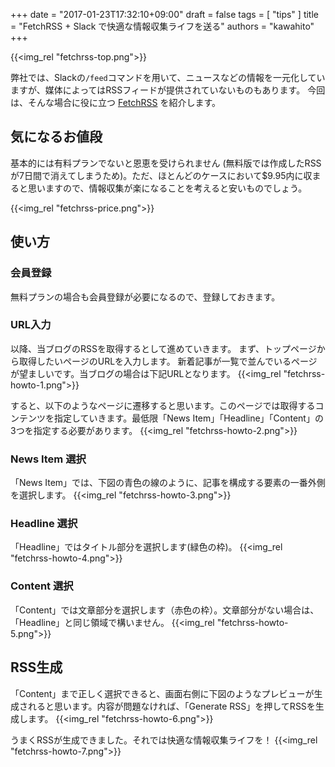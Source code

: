 +++
date = "2017-01-23T17:32:10+09:00"
draft = false
tags = [
  "tips"
]
title = "FetchRSS + Slack で快適な情報収集ライフを送る"
authors = "kawahito"
+++

{{<img_rel "fetchrss-top.png">}}

弊社では、Slackの`/feed`コマンドを用いて、ニュースなどの情報を一元化していますが、媒体によってはRSSフィードが提供されていないものもあります。 今回は、そんな場合に役に立つ [FetchRSS](http://fetchrss.com) を紹介します。  

## 気になるお値段
基本的には有料プランでないと恩恵を受けられません (無料版では作成したRSSが7日間で消えてしまうため)。ただ、ほとんどのケースにおいて$9.95内に収まると思いますので、情報収集が楽になることを考えると安いものでしょう。

{{<img_rel "fetchrss-price.png">}}

## 使い方
### 会員登録
無料プランの場合も会員登録が必要になるので、登録しておきます。

### URL入力
以降、当ブログのRSSを取得するとして進めていきます。
まず、トップページから取得したいページのURLを入力します。 新着記事が一覧で並んでいるページが望ましいです。当ブログの場合は下記URLとなります。
{{<img_rel "fetchrss-howto-1.png">}}

すると、以下のようなページに遷移すると思います。このページでは取得するコンテンツを指定していきます。最低限「News Item」「Headline」「Content」の3つを指定する必要があります。
{{<img_rel "fetchrss-howto-2.png">}}

### News Item 選択
「News Item」では、下図の青色の線のように、記事を構成する要素の一番外側を選択します。
{{<img_rel "fetchrss-howto-3.png">}}

### Headline 選択
「Headline」ではタイトル部分を選択します(緑色の枠)。
{{<img_rel "fetchrss-howto-4.png">}}

### Content 選択
「Content」では文章部分を選択します（赤色の枠）。文章部分がない場合は、「Headline」と同じ領域で構いません。
{{<img_rel "fetchrss-howto-5.png">}}

## RSS生成
「Content」まで正しく選択できると、画面右側に下図のようなプレビューが生成されると思います。内容が問題なければ、「Generate RSS」を押してRSSを生成します。
{{<img_rel "fetchrss-howto-6.png">}}

うまくRSSが生成できました。それでは快適な情報収集ライフを！
{{<img_rel "fetchrss-howto-7.png">}}
